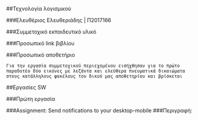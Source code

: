 ##Τεχνολογία λογισμικού

###Ελευθέριος Ελευθεριάδης | Π2017166

###Συμμετοχικό εκπαιδευτικό υλικό

###Προσωπικό link βιβλίου

###Προσωπικό αποθετήριο

    Για την εργασία συμμετοχικού περιεχομένου εισήχθησαν για το πρώτο παραδοτέο δύο εικόνες με λεζάντα και ελεύθερα πνευματικά δικαιώματα στους κατάλληλους φακέλους του δικού μας αποθετηρίου και βρίσκεται

##Εργασίες SW

###Πρώτη εργασία

###Assignment: Send notifications to your desktop-mobile
###Περιγραφή:
